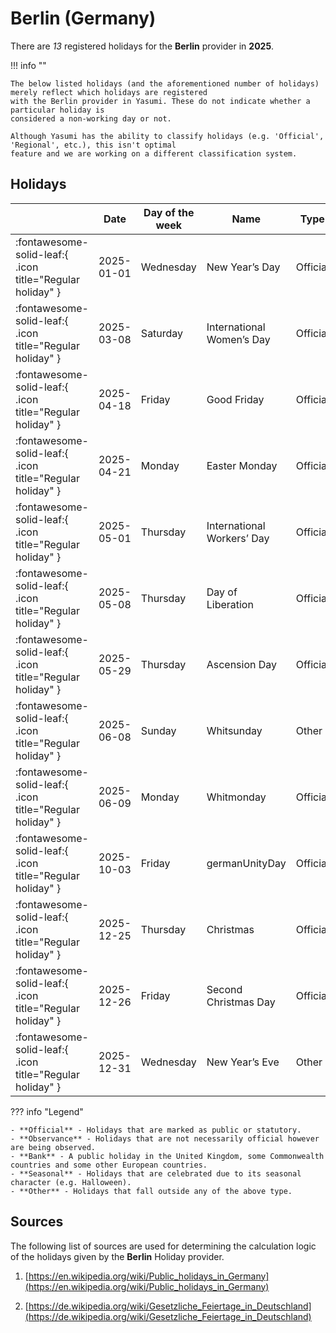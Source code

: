 # Berlin (Germany)

There are _13_ registered holidays for the **Berlin** provider in **2025**.

!!! info ""

    The below listed holidays (and the aforementioned number of holidays) merely reflect which holidays are registered
    with the Berlin provider in Yasumi. These do not indicate whether a particular holiday is
    considered a non-working day or not.

    Although Yasumi has the ability to classify holidays (e.g. 'Official', 'Regional', etc.), this isn't optimal
    feature and we are working on a different classification system.

## Holidays

|     | Date | Day of the week | Name | Type |
| --- | ---- | --------------- | ---- | ---- |
| :fontawesome-solid-leaf:{ .icon title="Regular holiday" } | 2025-01-01 | Wednesday | New Year’s Day | Official |
| :fontawesome-solid-leaf:{ .icon title="Regular holiday" } | 2025-03-08 | Saturday | International Women’s Day | Official |
| :fontawesome-solid-leaf:{ .icon title="Regular holiday" } | 2025-04-18 | Friday | Good Friday | Official |
| :fontawesome-solid-leaf:{ .icon title="Regular holiday" } | 2025-04-21 | Monday | Easter Monday | Official |
| :fontawesome-solid-leaf:{ .icon title="Regular holiday" } | 2025-05-01 | Thursday | International Workers’ Day | Official |
| :fontawesome-solid-leaf:{ .icon title="Regular holiday" } | 2025-05-08 | Thursday | Day of Liberation | Official |
| :fontawesome-solid-leaf:{ .icon title="Regular holiday" } | 2025-05-29 | Thursday | Ascension Day | Official |
| :fontawesome-solid-leaf:{ .icon title="Regular holiday" } | 2025-06-08 | Sunday | Whitsunday | Other |
| :fontawesome-solid-leaf:{ .icon title="Regular holiday" } | 2025-06-09 | Monday | Whitmonday | Official |
| :fontawesome-solid-leaf:{ .icon title="Regular holiday" } | 2025-10-03 | Friday | germanUnityDay | Official |
| :fontawesome-solid-leaf:{ .icon title="Regular holiday" } | 2025-12-25 | Thursday | Christmas | Official |
| :fontawesome-solid-leaf:{ .icon title="Regular holiday" } | 2025-12-26 | Friday | Second Christmas Day | Official |
| :fontawesome-solid-leaf:{ .icon title="Regular holiday" } | 2025-12-31 | Wednesday | New Year’s Eve | Other |

??? info "Legend"

    - **Official** - Holidays that are marked as public or statutory.
    - **Observance** - Holidays that are not necessarily official however are being observed.
    - **Bank** - A public holiday in the United Kingdom, some Commonwealth countries and some other European countries.
    - **Seasonal** - Holidays that are celebrated due to its seasonal character (e.g. Halloween).
    - **Other** - Holidays that fall outside any of the above type.

## Sources

The following list of sources are used for determining the calculation logic of
the holidays given by the **Berlin** Holiday provider.


1. [https://en.wikipedia.org/wiki/Public_holidays_in_Germany](https://en.wikipedia.org/wiki/Public_holidays_in_Germany)
   
1. [https://de.wikipedia.org/wiki/Gesetzliche_Feiertage_in_Deutschland](https://de.wikipedia.org/wiki/Gesetzliche_Feiertage_in_Deutschland)
   